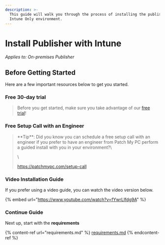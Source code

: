 ```yaml
---
description: >-
  This guide will walk you through the process of installing the publisher in an
  Intune Only environment.
---
```


# Install Publisher with Intune

_Applies to: On-premises Publisher_

## Before Getting Started

Here are a few important resources below to get you started.

### Free 30-day trial

<blockquote class="wp-block-quote">
<p>Before you get started, make sure you take advantage of our <a href="https://patchmypc.com/free-trial">free trial</a>!</p>
</blockquote>

### Free Setup Call with an Engineer

<blockquote class="wp-block-quote">
<p>**Tip**: Did you know you can schedule a free setup call with an engineer if you prefer to have an engineer from Patch My PC perform a guided install with you in your environment?\</p>
<p>\</p>
<p><a href="https://patchmypc.com/setup-call">https://patchmypc.com/setup-call</a></p>
</blockquote>



### Video Installation Guide

If you prefer using a video guide, you can watch the video version below.

{% embed url="https://www.youtube.com/watch?v=fYwrLlfdg9A" %}

### Continue Guide

Next up, start with the **requirements**

{% content-ref url="requirements.md" %}
[requirements.md](requirements.md)
{% endcontent-ref %}